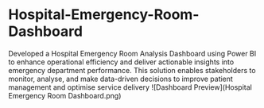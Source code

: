 # Hospital-Emergency-Room-Dashboard
Developed a Hospital Emergency Room Analysis Dashboard using Power BI to enhance operational efficiency and deliver actionable insights into emergency department performance. This solution enables stakeholders to monitor, analyse, and make data-driven decisions to improve patient management and optimise service delivery
![Dashboard Preview](Hospital Emergency Room Dashboard.png)
